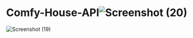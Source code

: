 # Comfy-House-API![Screenshot (20)](https://user-images.githubusercontent.com/101476757/175912927-4194ea05-4b28-4d8a-b909-d0c21df32332.png)
![Screenshot (19)](https://user-images.githubusercontent.com/101476757/175913035-e5beb237-7d4b-4669-abe3-223add900fa7.png)
